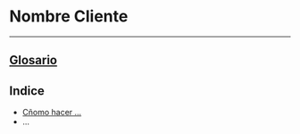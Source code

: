 # Nombre Cliente
----------------------

## [Glosario](./glosario.md)

## Indice
  * [Cñomo hacer ...]()
  * ...
